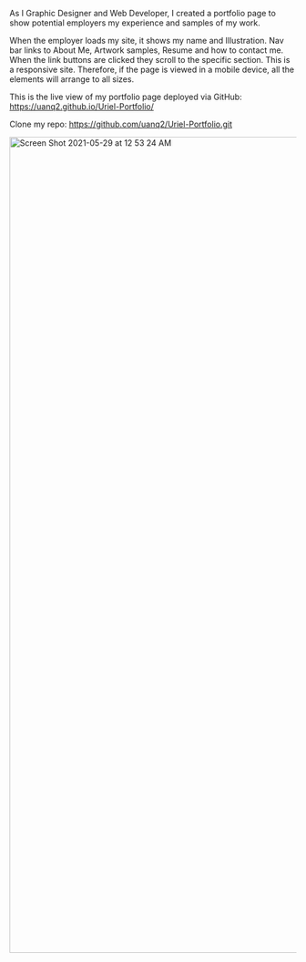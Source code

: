 As I Graphic Designer and Web Developer, I created a portfolio page to show potential employers my experience and samples of my work.

When the employer loads my site, it shows my name and Illustration. Nav bar links to About Me, Artwork samples, Resume and how to contact me. When the link buttons are clicked they scroll to the specific section.
This is a responsive site. Therefore, if the page is viewed in a mobile device, all the elements will arrange to all sizes.

This is the live view of my portfolio page deployed via GitHub: https://uanq2.github.io/Uriel-Portfolio/

Clone my repo: https://github.com/uanq2/Uriel-Portfolio.git

<img width="1433" alt="Screen Shot 2021-05-29 at 12 53 24 AM" src="https://user-images.githubusercontent.com/68913478/120059704-a4b4ea00-c018-11eb-95ab-06628d463f24.png">
